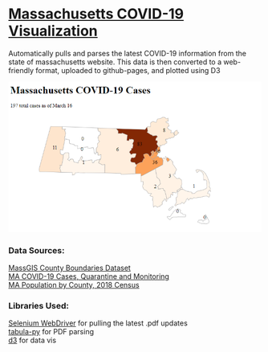 # [Massachusetts COVID-19 Visualization](https://glgauthier.github.io/MA-COVID-19/)
Automatically pulls and parses the latest COVID-19 information from the state of massachusetts website. This data is then converted to a web-friendly format, uploaded to github-pages, and plotted using D3

![screenshot](https://raw.githubusercontent.com/glgauthier/MA-COVID-19/master/screenshot.PNG "example screenshot")

### Data Sources:
[MassGIS County Boundaries Dataset](https://docs.digital.mass.gov/dataset/massgis-data-county-boundaries) <br/>
[MA COVID-19 Cases, Quarantine and Monitoring](https://www.mass.gov/info-details/covid-19-cases-quarantine-and-monitoring) <br>
[MA Population by County, 2018 Census](https://www.census.gov/quickfacts/fact/map/suffolkcountymassachusetts,MA,US/PST045218)
### Libraries Used:
[Selenium WebDriver](https://www.selenium.dev/) for pulling the latest .pdf updates <br/>
[tabula-py](https://github.com/chezou/tabula-py) for PDF parsing <br/>
[d3](https://d3js.org/) for data vis
